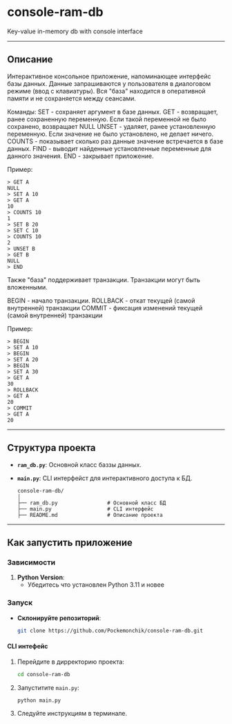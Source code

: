 # console-ram-db

Key-value in-memory db with console interface

---

## Описание

Интерактивное консольное приложение, напоминающее интерфейс базы
данных. Данные запрашиваются у пользователя в диалоговом режиме (ввод
с клавиатуры). Вся "база" находится в оперативной памяти и не
сохраняется между сеансами. 


Команды:
SET - сохраняет аргумент в базе данных.
GET - возвращает, ранее сохраненную переменную. Если такой переменной
не было сохранено, возвращает NULL
UNSET - удаляет, ранее установленную переменную. Если значение не было
установлено, не делает ничего.
COUNTS - показывает сколько раз данные значение встречается в базе данных.
FIND - выводит найденные установленные переменные для данного значения.
END - закрывает приложение.

Пример:
```
> GET A
NULL
> SET A 10
> GET A
10
> COUNTS 10
1
> SET B 20
> SET C 10
> COUNTS 10
2
> UNSET B
> GET B
NULL
> END
```

Также "база" поддерживает транзакции. Транзакции могут быть
вложенными.

BEGIN - начало транзакции.
ROLLBACK - откат текущей (самой внутренней) транзакции
COMMIT - фиксация изменений текущей (самой внутренней) транзакции

Пример:
```
> BEGIN
> SET A 10
> BEGIN
> SET A 20
> BEGIN
> SET A 30
> GET A
30
> ROLLBACK
> GET A
20
> COMMIT
> GET A
20
```
---

## Структура проекта

- **`ram_db.py`**: Основной класс баззы данных.  
- **`main.py`**: CLI интерфейст для интерактивного доступа к БД. 


    ```
    console-ram-db/
    │
    ├── ram_db.py                # Основной класс БД
    ├── main.py                  # CLI интерфейс
    ├── README.md                # Описание проекта
    ```

---

## Как запустить приложение


### Зависимости

1. **Python Version**:
   - Убедитесь что установлен Python 3.11 и новее
   
### Запуск

 - **Склонируйте репозиторий**:
   ```bash
   git clone https://github.com/Pockemonchik/console-ram-db.git
   ```


#### CLI интефейс

1. Перейдите в дирректорию проекта:
   ```bash
   cd console-ram-db
   ```
2. Запуститите `main.py`:
   ```bash
   python main.py
   ```
3. Следуйте инструкциям в терминале.


